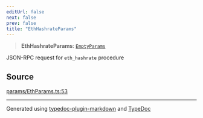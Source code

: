 ```yaml
---
editUrl: false
next: false
prev: false
title: "EthHashrateParams"
---
```


> **EthHashrateParams**: [`EmptyParams`](/reference/tevm/actions-types/type-aliases/emptyparams/)

JSON-RPC request for `eth_hashrate` procedure

## Source

[params/EthParams.ts:53](https://github.com/evmts/tevm-monorepo/blob/main/packages/actions-types/src/params/EthParams.ts#L53)

***
Generated using [typedoc-plugin-markdown](https://www.npmjs.com/package/typedoc-plugin-markdown) and [TypeDoc](https://typedoc.org/)
